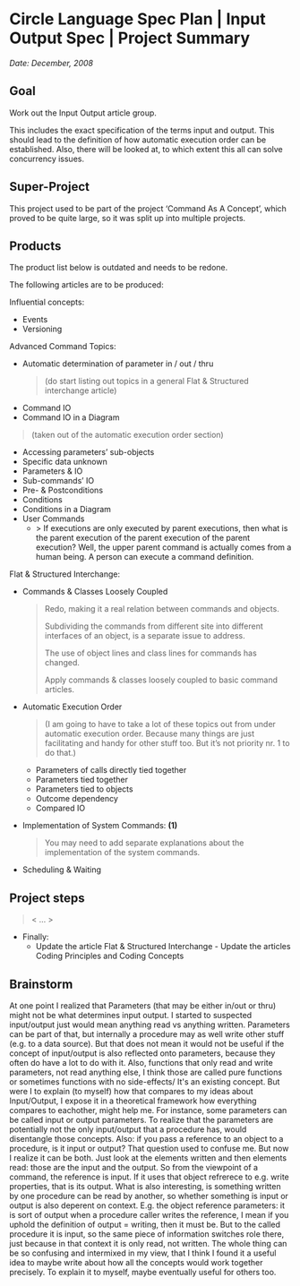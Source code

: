 ﻿Circle Language Spec Plan | Input Output Spec | Project Summary
===============================================================

*Date: December, 2008*

Goal
----

Work out the Input Output article group.

This includes the exact specification of the terms input and output. This should lead to the definition of how automatic execution order can be established. Also, there will be looked at, to which extent this all can solve concurrency issues.

Super-Project
-------------

This project used to be part of the project ‘Command As A Concept’, which proved to be quite large, so it was split up into multiple projects.


Products
--------

The product list below is outdated and needs to be redone.

The following articles are to be produced:

Influential concepts:

- Events
- Versioning

Advanced Command Topics:

- Automatic determination of parameter in / out / thru
    > (do start listing out topics in a general Flat & Structured interchange article)
- Command IO
- Command IO in a Diagram
> (taken out of the automatic execution order section)
- Accessing parameters’ sub-objects
- Specific data unknown
- Parameters & IO
- Sub-commands’ IO
- Pre- & Postconditions
- Conditions
- Conditions in a Diagram
- User Commands
    - \> If executions are only executed by parent executions, then what is the parent execution of the parent execution of the parent execution? Well, the upper parent command is actually comes from a human being. A person can execute a command definition.

Flat & Structured Interchange:

- Commands & Classes Loosely Coupled

    > Redo, making it a real relation between commands and objects.
    > 
    > Subdividing the commands from different site into different interfaces of an object, is a separate issue to address.
    > 
    > The use of object lines and class lines for commands has changed.
    > 
    > Apply commands & classes loosely coupled to basic command articles.

- Automatic Execution Order

    > (I am going to have to take a lot of these topics out from under automatic execution order. Because many things are just facilitating and handy for other stuff too. But it’s not priority nr. 1 to do that.)

    - Parameters of calls directly tied together
    - Parameters tied together
    - Parameters tied to objects
    - Outcome dependency
    - Compared IO

- Implementation of System Commands: __(1)__

    > You may need to add separate explanations about the implementation of the system commands.

- Scheduling & Waiting


Project steps
-------------

> < ... >

- Finally:
    - Update the article Flat & Structured Interchange
    \- Update the articles Coding Principles and Coding Concepts


Brainstorm
----------

At one point I realized that Parameters (that may be either in/out or thru) might not be what determines input output. I started to suspected input/output just would mean anything read vs anything written. Parameters can be part of that, but internally a procedure may as well write other stuff (e.g. to a data source). But that does not mean it would not be useful if the concept of input/output is also reflected onto parameters, because they often do have a lot to do with it. Also, functions that only read and write parameters, not read anything else, I think those are called pure functions or sometimes functions with no side-effects/ It's an existing concept. But were I to explain (to myself) how that compares to my ideas about Input/Output, I expose it in a theoretical framework how everything compares to eachother, might help me. For instance, some parameters can be called input or output parameters. To realize that the parameters are potentially not the only input/output that a procedure has, would disentangle those concepts. Also: if you pass a reference to an object to a procedure, is it input or output? That question used to confuse me. But now I realize it can be both. Just look at the elements written and then elements read: those are the input and the output. So from the viewpoint of a command, the reference is input. If it uses that object refrerece to e.g. write properties, that is its output. What is also interesting, is something written by one procedure can be read by another, so whether something is input or output is also deperent on context. E.g. the object reference parameters: it is sort of output when a procedure caller writes the reference, I mean if you uphold the definition of output = writing, then it must be. But to the called procedure it is input, so the same piece of information switches role there, just because in that context it is only read, not written. The whole thing can be so confusing and intermixed in my view, that I think I found it a useful idea to maybe write about how all the concepts would work together precisely. To explain it to myself, maybe eventually useful for others too.
